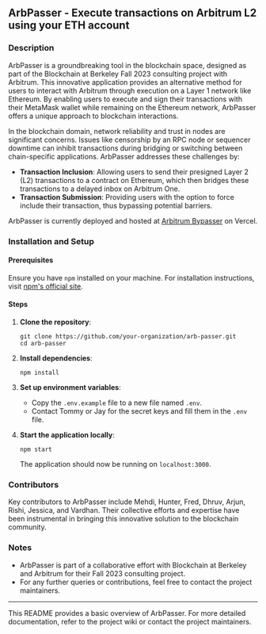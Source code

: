 ## ArbPasser - Execute transactions on Arbitrum L2 using your ETH account

### Description

ArbPasser is a groundbreaking tool in the blockchain space, designed as part of the Blockchain at Berkeley Fall 2023 consulting project with Arbitrum. This innovative application provides an alternative method for users to interact with Arbitrum through execution on a Layer 1 network like Ethereum. By enabling users to execute and sign their transactions with their MetaMask wallet while remaining on the Ethereum network, ArbPasser offers a unique approach to blockchain interactions.

In the blockchain domain, network reliability and trust in nodes are significant concerns. Issues like censorship by an RPC node or sequencer downtime can inhibit transactions during bridging or switching between chain-specific applications. ArbPasser addresses these challenges by:

- **Transaction Inclusion**: Allowing users to send their presigned Layer 2 (L2) transactions to a contract on Ethereum, which then bridges these transactions to a delayed inbox on Arbitrum One.
- **Transaction Submission**: Providing users with the option to force include their transaction, thus bypassing potential barriers.

ArbPasser is currently deployed and hosted at [Arbitrum Bypasser](https://arbitrum-bypasser.vercel.app) on Vercel.

### Installation and Setup

#### Prerequisites

Ensure you have `npm` installed on your machine. For installation instructions, visit [npm's official site](https://www.npmjs.com/get-npm).

#### Steps

1. **Clone the repository**:

   ```
   git clone https://github.com/your-organization/arb-passer.git
   cd arb-passer
   ```

2. **Install dependencies**:

   ```
   npm install
   ```

3. **Set up environment variables**:

   - Copy the `.env.example` file to a new file named `.env`.
   - Contact Tommy or Jay for the secret keys and fill them in the `.env` file.

4. **Start the application locally**:

   ```
   npm start
   ```

   The application should now be running on `localhost:3000`.

### Contributors

Key contributors to ArbPasser include Mehdi, Hunter, Fred, Dhruv, Arjun, Rishi, Jessica, and Vardhan. Their collective efforts and expertise have been instrumental in bringing this innovative solution to the blockchain community.

### Notes

- ArbPasser is part of a collaborative effort with Blockchain at Berkeley and Arbitrum for their Fall 2023 consulting project.
- For any further queries or contributions, feel free to contact the project maintainers.

---

This README provides a basic overview of ArbPasser. For more detailed documentation, refer to the project wiki or contact the project maintainers.
